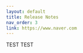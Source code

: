 ```yaml
---
layout: default
title: Release Notes
nav_order: 3
link: https://www.naver.com 
---
```




TEST TEST
